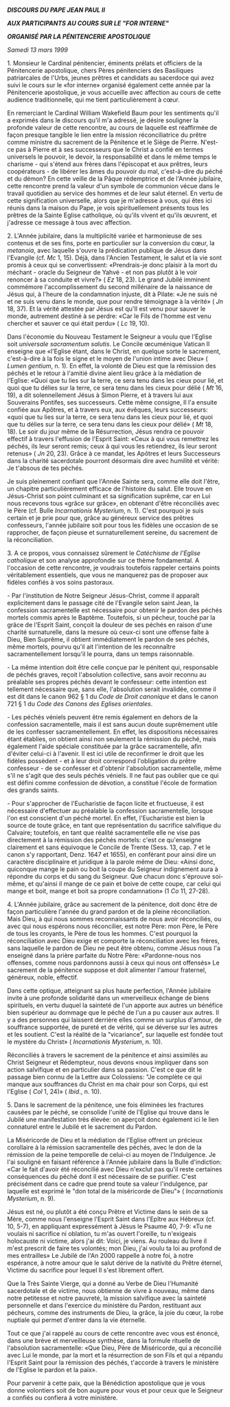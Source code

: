 ***DISCOURS DU PAPE JEAN PAUL II***

***AUX PARTICIPANTS AU COURS SUR LE "FOR INTERNE"***

***ORGANISÉ PAR LA PÉNITENCERIE APOSTOLIQUE***

*Samedi 13 mars 1999*

1\. Monsieur le Cardinal pénitencier, éminents prélats et officiers de la Pénitencerie apostolique, chers Pères pénitenciers des Basiliques patriarcales de l'Urbs, jeunes prêtres et candidats au sacerdoce qui avez suivi le cours sur le «for interne» organisé également cette année par la Pénitencerie apostolique, je vous accueille avec affection au cours de cette audience traditionnelle, qui me tient particulièrement à cœur.

En remerciant le Cardinal William Wakefield Baum pour les sentiments qu'il a exprimés dans le discours qu'il m'a adressé, je désire souligner la profonde valeur de cette rencontre, au cours de laquelle est réaffirmée de façon presque tangible le lien entre la mission réconciliatrice du prêtre comme ministre du sacrement de la Pénitence et le Siège de Pierre. N'est-ce pas à Pierre et à ses successeurs que le Christ a confié en termes universels le pouvoir, le devoir, la responsabilité et dans le même temps le charisme - qui s'étend aux frères dans l'épiscopat et aux prêtres, leurs coopérateurs - de libérer les âmes du pouvoir du mal, c'est-à-dire du péché et du démon? En cette veille de la Pâque rédemptrice et de l'Année jubilaire, cette rencontre prend la valeur d'un symbole de communion vécue dans le travail quotidien au service des hommes et de leur salut éternel. En vertu de cette signification universelle, alors que je m'adresse à vous, qui êtes ici réunis dans la maison du Pape, je vois spirituellement présents tous les prêtres de la Sainte Eglise catholique, où qu'ils vivent et qu'ils œuvrent, et j'adresse ce message à tous avec affection.

2\. L'Année jubilaire, dans la multiplicité variée et harmonieuse de ses contenus et de ses fins, porte en particulier sur la conversion du cœur, la *metanoia*, avec laquelle s'ouvre la prédication publique de Jésus dans l'Evangile (cf. *Mc* 1, 15). Déjà, dans l'Ancien Testament, le salut et la vie sont promis à ceux qui se convertissent: «Prendrais-je donc plaisir à la mort du méchant - oracle du Seigneur de Yahvé - et non pas plutôt à le voir renoncer à sa conduite et vivre?» ( *Ez* 18, 23). Le grand Jubilé imminent commémore l'accomplissement du second millénaire de la naissance de Jésus qui, à l'heure de la condamnation injuste, dit à Pilate: «Je ne suis né et ne suis venu dans le monde, que pour rendre témoignage à la vérité» ( *Jn* 18, 37). Et la vérité attestée par Jésus est qu'Il est venu pour sauver le monde, autrement destiné à se perdre: «Car le Fils de l'homme est venu chercher et sauver ce qui était perdu» ( *Lc* 19, 10).

Dans l'économie du Nouveau Testament le Seigneur a voulu que l'Eglise soit *universale sacramentum salutis*. Le Concile œcuménique Vatican II enseigne que «l'Eglise étant, dans le Christ, en quelque sorte le sacrement, c'est-à-dire à la fois le signe et le moyen de l'union intime avec Dieu» ( *Lumen gentium*, n. 1). En effet, la volonté de Dieu est que la rémission des péchés et le retour à l'amitié divine aient lieu grâce à la médiation de l'Eglise: «Quoi que tu lies sur la terre, ce sera tenu dans les cieux pour lié, et quoi que tu délies sur la terre, ce sera tenu dans les cieux pour délié ( *Mt* 16, 19), a dit solennellement Jésus à Simon Pierre, et à travers lui aux Souverains Pontifes, ses successeurs. Cette même consigne, Il l'a ensuite confiée aux Apôtres, et à travers eux, aux évêques, leurs successeurs: «quoi que tu lies sur la terre, ce sera tenu dans les cieux pour lié, et quoi que tu délies sur la terre, ce sera tenu dans les cieux pour délié» ( *Mt* 18, 18). Le soir du jour même de la Résurrection, Jésus rendra ce pouvoir effectif à travers l'effusion de l'Esprit Saint: «Ceux à qui vous remettrez les péchés, ils leur seront remis; ceux à qui vous les retiendrez, ils leur seront retenus» ( *Jn* 20, 23). Grâce à ce mandat, les Apôtres et leurs Successeurs dans la charité sacerdotale pourront désormais dire avec humilité et vérité: Je t'absous de tes péchés.

Je suis pleinement confiant que l'Année Sainte sera, comme elle doit l'être, un chapitre particulièrement efficace de l'histoire du salut. Elle trouve en Jésus-Christ son point culminant et sa signification suprême, car en Lui nous recevons tous «grâce sur grâce», en obtenant d'être réconciliés avec le Père (cf. Bulle *Incarnationis Mysterium*, n. 1). C'est pourquoi je suis certain et je prie pour que, grâce au généreux service des prêtres confesseurs, l'année jubilaire soit pour tous les fidèles une occasion de se rapprocher, de façon pieuse et surnaturellement sereine, du sacrement de la réconciliation.

3\. A ce propos, vous connaissez sûrement le *Catéchisme de l'Eglise catholique* et son analyse approfondie sur ce thème fondamental. A l'occasion de cette rencontre, je voudrais toutefois rappeler certains points véritablement essentiels, que vous ne manquerez pas de proposer aux fidèles confiés à vos soins pastoraux.

\- Par l'institution de Notre Seigneur Jésus-Christ, comme il apparaît explicitement dans le passage cité de l'Evangile selon saint Jean, la confession sacramentelle est nécessaire pour obtenir le pardon des péchés mortels commis après le Baptême. Toutefois, si un pécheur, touché par la grâce de l'Esprit Saint, conçoit la douleur de ses péchés en raison d'une charité surnaturelle, dans la mesure où ceux-ci sont une offense faite à Dieu, Bien Suprême, il obtient immédiatement le pardon de ses péchés, même mortels, pourvu qu'il ait l'intention de les reconnaître sacramentellement lorsqu'il le pourra, dans un temps raisonnable.

\- La même intention doit être celle conçue par le pénitent qui, responsable de péchés graves, reçoit l'absolution collective, sans avoir reconnu au préalable ses propres péchés devant le confesseur: cette intention est tellement nécessaire que, sans elle, l'absolution serait invalidée, comme il est dit dans le canon 962 § 1 du *Code de Droit canonique* et dans le canon 721 § 1 du *Code des Canons des Eglises orientales*.

\- Les péchés véniels peuvent être remis également en dehors de la confession sacramentelle, mais il est sans aucun doute suprêmement utile de les confesser sacramentellement. En effet, les dispositions nécessaires étant établies, on obtient ainsi non seulement la rémission du péché, mais également l'aide spéciale constituée par la grâce sacramentelle, afin d'éviter celui-ci à l'avenir. Il est ici utile de reconfirmer le droit que les fidèles possèdent - et à leur droit correspond l'obligation du prêtre confesseur - de se confesser et d'obtenir l'absolution sacramentelle, même s'il ne s'agit que des seuls péchés véniels. Il ne faut pas oublier que ce qui est défini comme confession de dévotion, a constitué l'école de formation des grands saints.

\- Pour s'approcher de l'Eucharistie de façon licite et fructueuse, il est nécessaire d'effectuer au préalable la confession sacramentelle, lorsque l'on est conscient d'un péché mortel. En effet, l'Eucharistie est bien la source de toute grâce, en tant que représentation du sacrifice salvifique du Calvaire; toutefois, en tant que réalité sacramentelle elle ne vise pas directement à la rémission des péchés mortels: c'est ce qu'enseigne clairement et sans équivoque le Concile de Trente (Sess. 13, cap. 7 et le canon s'y rapportant, Denz. 1647 et 1655), en conférant pour ainsi dire un caractère disciplinaire et juridique à la parole même de Dieu: «Ainsi donc, quiconque mange le pain ou boit la coupe du Seigneur indignement aura à répondre du corps et du sang du Seigneur. Que chacun donc s'éprouve soi- même, et qu'ainsi il mange de ce pain et boive de cette coupe, car celui qui mange et boit, mange et boit sa propre condamnation» (1 *Co* 11, 27-28).

4\. L'Année jubilaire, grâce au sacrement de la pénitence, doit donc être de façon particulière l'année du grand pardon et de la pleine réconciliation. Mais Dieu, à qui nous sommes reconnaissants de nous avoir réconciliés, ou avec qui nous espérons nous réconcilier, est notre Père: mon Père, le Père de tous les croyants, le Père de tous les hommes. C'est pourquoi la réconciliation avec Dieu exige et comporte la réconciliation avec les frères, sans laquelle le pardon de Dieu ne peut être obtenu, comme Jésus nous l'a enseigné dans la prière parfaite du Notre Père: «Pardonne-nous nos offenses, comme nous pardonnons aussi à ceux qui nous ont offensés» Le sacrement de la pénitence suppose et doit alimenter l'amour fraternel, généreux, noble, effectif.

Dans cette optique, atteignant sa plus haute perfection, l'Année jubilaire invite à une profonde solidarité dans un «merveilleux échange de biens spirituels, en vertu duquel la sainteté de l'un apporte aux autres un bénéfice bien supérieur au dommage que le péché de l'un a pu causer aux autres. Il y a des personnes qui laissent derrière elles comme un surplus d'amour, de souffrance supportée, de pureté et de vérité, qui se déverse sur les autres et les soutient. C'est la réalité de la "vicariance", sur laquelle est fondée tout le mystère du Christ» ( *Incarnationis Mysterium*, n. 10).

Réconciliés à travers le sacrement de la pénitence et ainsi assimilés au Christ Seigneur et Rédempteur, nous devons «nous impliquer dans son action salvifique et en particulier dans sa passion. C'est ce que dit le passage bien connu de la Lettre aux Colossiens: "Je complète ce qui manque aux souffrances du Christ en ma chair pour son Corps, qui est l'Eglise ( *Col* 1, 24)» ( *Ibid*., n. 10).

5\. Dans le sacrement de la pénitence, une fois éliminées les fractures causées par le péché, se consolide l'unité de l'Eglise qui trouve dans le Jubilé une manifestation très élevée: on aperçoit donc également ici le lien connaturel entre le Jubilé et le sacrement du Pardon.

La Miséricorde de Dieu et la médiation de l'Eglise offrent un précieux corollaire à la rémission sacramentelle des péchés, avec le don de la rémission de la peine temporelle de celui-ci au moyen de l'Indulgence. Je l'ai souligné en faisant référence à l'Année jubilaire dans la Bulle d'indiction: «Car le fait d'avoir été réconcilié avec Dieu n'exclut pas qu'il reste certaines conséquences du péché dont il est nécessaire de se purifier. C'est précisément dans ce cadre que prend toute sa valeur l'indulgence, par laquelle est exprimé le "don total de la miséricorde de Dieu"» ( *Incarnationis Mysterium*, n. 9).

Jésus est né, ou plutôt a été conçu Prêtre et Victime dans le sein de sa Mère, comme nous l'enseigne l'Esprit Saint dans l'Epître aux Hébreux (cf. 10, 5-7), en appliquant expressément à Jésus le Psaume 40, 7-9: «Tu ne voulais ni sacrifice ni oblation, tu m'as ouvert l'oreille, tu n'exigeais holocauste ni victime, alors j'ai dit: Voici, je viens. Au rouleau du livre il m'est prescrit de faire tes volontés; mon Dieu, j'ai voulu ta loi au profond de mes entrailles» Le Jubilé de l'An 2000 rappelle à notre foi, à notre espérance, à notre amour que le salut dérive de la nativité du Prêtre éternel, Victime du sacrifice pour lequel Il s'est librement offert.

Que la Très Sainte Vierge, qui a donné au Verbe de Dieu l'Humanité sacerdotale et de victime, nous obtienne de vivre à nouveau, même dans notre petitesse et notre pauvreté, la mission salvifique avec la sainteté personnelle et dans l'exercice du ministère du Pardon, restituant aux pécheurs, comme des instruments de Dieu, la grâce, la joie du cœur, la robe nuptiale qui permet d'entrer dans la vie éternelle.

Tout ce que j'ai rappelé au cours de cette rencontre avec vous est énoncé, dans une brève et merveilleuse synthèse, dans la formule rituelle de l'absolution sacramentelle: «Que Dieu, Père de Miséricorde, qui a réconcilié avec Lui le monde, par la mort et la résurrection de son Fils et qui a répandu l'Esprit Saint pour la rémission des péchés, t'accorde à travers le ministère de l'Eglise le pardon et la paix».

Pour parvenir à cette paix, que la Bénédiction apostolique que je vous donne volontiers soit de bon augure pour vous et pour ceux que le Seigneur a confiés ou confiera à votre ministère.